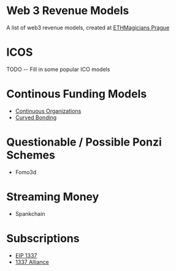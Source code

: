 # Web 3 Revenue Models

A list of web3 revenue models, created at [ETHMagicians Prague](https://hackmd.io/DaJhrasLQteUk3IwX5bQAg?view#8-Business-Models-Ring)

# ICOS

TODO -- Fill in some popular ICO models

# Continous Funding Models

* [Continuous Organizations](https://medium.com/@thibauld/introducing-continuous-organizations-22ad9d1f63b7?_branch_match_id=578515516036471346)
* [Curved Bonding](https://medium.com/@simondlr/tokens-2-0-curved-token-bonding-in-curation-markets-1764a2e0bee5)

# Questionable / Possible Ponzi Schemes

* Fomo3d

# Streaming Money

* Spankchain

# Subscriptions

* [EIP 1337](https://github.com/ethereum/EIPs/pull/1337)
* [1337 Alliance](https://1337alliance.com)



<!-- Google Analytics -->
<img src='https://ga-beacon.appspot.com/UA-1014419-15/owocki/pytrader' style='width:1px; height:1px;' >

